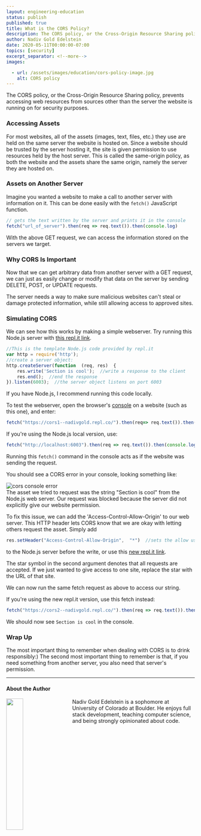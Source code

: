 ```yaml
---
layout: engineering-education
status: publish
published: true
title: What is the CORS Policy?
description: The CORS policy, or the Cross-Origin Resource Sharing policy, prevents accessing web resources from sources other than the server the website is running on for security purposes.
author: Nadiv Gold Edelstein
date: 2020-05-11T00:00:00-07:00
topics: [security]
excerpt_separator: <!--more-->
images:

  - url: /assets/images/education/cors-policy-image.jpg
    alt: CORS policy
---
```

The CORS policy, or the Cross-Origin Resource Sharing policy, prevents accessing web resources from sources other than the server the website is running on for security purposes.  
<!--more-->

### Accessing Assets
For most websites, all of the assets (images, text, files, etc.) they use are held on the same server the website is hosted on. Since a website should be trusted by the server hosting it, the site is given permission to use resources held by the host server. This is called the same-origin policy, as both the website and the assets share the same origin, namely the server they are hosted on.

### Assets on Another Server
Imagine you wanted a website to make a call to another server with information on it. This can be done easily with the `fetch()` JavaScript function.
```javascript
// gets the text written by the server and prints it in the console
fetch("url_of_server").then(req => req.text()).then(console.log)
```
With the above GET request, we can access the information stored on the servers we target.

### Why CORS Is Important
Now that we can get arbitrary data from another server with a GET request, we can just as easily change or modify that data on the server by sending DELETE, POST, or UPDATE requests.  

The server needs a way to make sure malicious websites can't steal or damage protected information, while still allowing access to approved sites.

### Simulating CORS
We can see how this works by making a simple webserver. Try running this Node.js server with [this repl.it link](https://repl.it/@NadivGold/cors1).

```javascript
//This is the template Node.js code provided by repl.it
var http = require('http');
//create a server object:
http.createServer(function  (req, res)  {
	res.write('Section is cool');  //write a response to the client
	res.end();  //end the response
}).listen(6003);  //the server object listens on port 6003
```

If you have Node.js, I recommend running this code locally.

To test the webserver, open the browser's [console](https://support.monday.com/hc/en-us/articles/360002197259-How-to-Open-the-Developer-Console-in-your-Browser) on a website (such as this one), and enter:
```javascript
fetch("https://cors1--nadivgold.repl.co/").then(req=> req.text()).then(console.log)
```
If you're using the Node.js local version, use:
```javascript
fetch("http://localhost:6003").then(req => req.text()).then(console.log)
```

Running this `fetch()` command in the console acts as if the website was sending the request.

You should see a CORS error in your console, looking something like:

![cors console error](/assets/images/education/cors-failed.png)<br/>
The asset we tried to request was the string "Section is cool" from the Node.js web server. Our request was blocked because the server did not explicitly give our website permission.

To fix this issue, we can add the 'Access-Control-Allow-Origin' to our web server. This HTTP header lets CORS know that we are okay with letting others request the asset. Simply add

```javascript
res.setHeader("Access-Control-Allow-Origin",  "*")  //sets the allow use to all requests html header
```
to the Node.js server before the write, or use this [new repl.it link](https://repl.it/@NadivGold/cors2).

The star symbol in the second argument denotes that all requests are accepted. If we just wanted to give access to one site, replace the star with the URL of that site.

We can now run the same fetch request as above to access our string.

If you're using the new repl.it version, use this fetch instead:
```javascript
fetch("https://cors2--nadivgold.repl.co/").then(req => req.text()).then(console.log)
```

We should now see `Section is cool` in the console.

### Wrap Up
The most important thing to remember when dealing with CORS is to drink responsibly:)
The second most important thing to remember is that, if you need something from another server, you also need that server's permission.

---

#### About the Author
<img style="float: left; padding-right: 5%; margin-bottom: 10px; width:30%;" src="/assets/images/education/authors/nadiv-gold-edelstein.jpg">Nadiv Gold Edelstein is a sophomore at University of Colorado at Boulder. He enjoys full stack development, teaching computer science, and being strongly opinionated about code.
